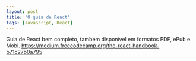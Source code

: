 ```yaml
---
layout: post
title: 'O guia de React'
tags: [JavaScript, React]
---
```


Guia de React bem completo, também disponível em formatos PDF, ePub e Mobi.
<https://medium.freecodecamp.org/the-react-handbook-b71c27b0a795>
